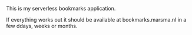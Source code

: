 This is my serverless bookmarks application. 

If everything works out it should be available at bookmarks.marsma.nl in a few ddays, weeks or months. 
